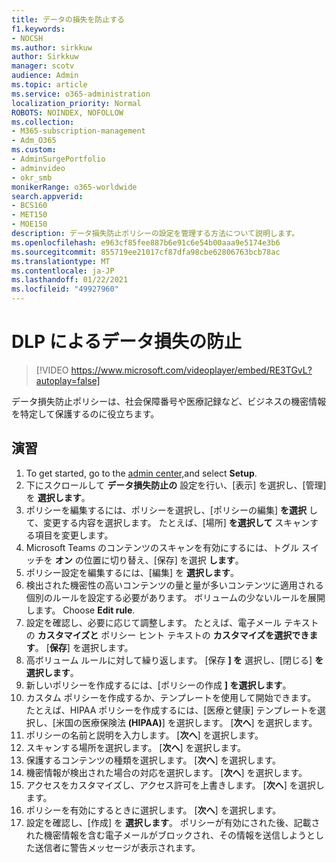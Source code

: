```yaml
---
title: データの損失を防止する
f1.keywords:
- NOCSH
ms.author: sirkkuw
author: Sirkkuw
manager: scotv
audience: Admin
ms.topic: article
ms.service: o365-administration
localization_priority: Normal
ROBOTS: NOINDEX, NOFOLLOW
ms.collection:
- M365-subscription-management
- Adm_O365
ms.custom:
- AdminSurgePortfolio
- adminvideo
- okr_smb
monikerRange: o365-worldwide
search.appverid:
- BCS160
- MET150
- MOE150
description: データ損失防止ポリシーの設定を管理する方法について説明します。
ms.openlocfilehash: e963cf85fee887b6e91c6e54b00aaa9e5174e3b6
ms.sourcegitcommit: 855719ee21017cf87dfa98cbe62806763bcb78ac
ms.translationtype: MT
ms.contentlocale: ja-JP
ms.lasthandoff: 01/22/2021
ms.locfileid: "49927960"
---
```

# <a name="prevent-data-loss-with-dlp"></a>DLP によるデータ損失の防止

> [!VIDEO https://www.microsoft.com/videoplayer/embed/RE3TGvL?autoplay=false]

データ損失防止ポリシーは、社会保障番号や医療記録など、ビジネスの機密情報を特定して保護するのに役立ちます。 

## <a name="try-it"></a>演習

1. To get started, go to the [admin center,](https://admin.microsoft.com)and select **Setup**.
1. 下にスクロールして **データ損失防止の** 設定を行い、[表示] を選択し、[管理] を **選択します**。
1. ポリシーを編集するには、ポリシーを選択し、[ポリシーの編集] **を選択** して、変更する内容を選択します。 たとえば、[場所] **を選択して** スキャンする項目を変更します。
1. Microsoft Teams のコンテンツのスキャンを有効にするには、トグル スイッチを **オン** の位置に切り替え、[保存] を選択 **します**。
1. ポリシー設定を編集するには、[編集] を **選択します**。
1. 検出された機密性の高いコンテンツの量と量が多いコンテンツに適用される個別のルールを設定する必要があります。 ボリュームの少ないルールを展開します。 Choose **Edit rule**.
1. 設定を確認し、必要に応じて調整します。 たとえば、電子メール テキストの **カスタマイズと** ポリシー ヒント テキストの **カスタマイズを選択できます**。 [**保存**] を選択します。
1. 高ボリューム ルールに対して繰り返します。 [保存 **] を** 選択し、[閉じる] **を選択します**。
1. 新しいポリシーを作成するには、[ポリシーの作成 **] を選択します**。
1. カスタム ポリシーを作成するか、テンプレートを使用して開始できます。 たとえば、HIPAA ポリシーを作成するには、[医療と健康] テンプレートを選択し、[米国の医療保険法 **(HIPAA)**] を選択します。 [**次へ**] を選択します。
1. ポリシーの名前と説明を入力します。 [**次へ**] を選択します。
1. スキャンする場所を選択します。 [**次へ**] を選択します。
1. 保護するコンテンツの種類を選択します。 [**次へ**] を選択します。
1. 機密情報が検出された場合の対応を選択します。 [**次へ**] を選択します。
1. アクセスをカスタマイズし、アクセス許可を上書きします。 [**次へ**] を選択します。
1. ポリシーを有効にするときに選択します。 [**次へ**] を選択します。
1. 設定を確認し、[作成] を **選択します**。 ポリシーが有効にされた後、記載された機密情報を含む電子メールがブロックされ、その情報を送信しようとした送信者に警告メッセージが表示されます。